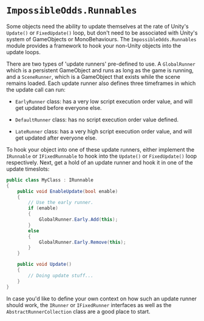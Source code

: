 # `ImpossibleOdds.Runnables`
Some objects need the ability to update themselves at the rate of Unity's `Update()` or `FixedUpdate()` loop, but don't need to be associated with Unity's system of GameObjects or MonoBehaviours. The `ImpossibleOdds.Runnables` module provides a framework to hook your non-Unity objects into the update loops.

There are two types of 'update runners' pre-defined to use. A `GlobalRunner` which is a persistent GameObject and runs as long as the game is running, and a `SceneRunner`, which is a GameObject that exists while the scene remains loaded. Each update runner also defines three timeframes in which the update call can run:

* `EarlyRunner` class: has a very low script execution order value, and will get updated before everyone else.

* `DefaultRunner` class: has no script execution order value defined.

* `LateRunner` class: has a very high script execution order value, and will get updated after everyone else.

To hook your object into one of these update runners, either implement the `IRunnable` or `IFixedRunnable` to hook into the `Update()` or `FixedUpdate()` loop respectively. Next, get a hold of an update runner and hook it in one of the update timeslots:

```csharp
public class MyClass : IRunnable
{
	public void EnableUpdate(bool enable)
	{
		// Use the early runner.
		if (enable)
		{
			GlobalRunner.Early.Add(this);
		}
		else
		{
			GlobalRunner.Early.Remove(this);
		}
	}

	public void Update()
	{
		// Doing update stuff...
	}
}
```

In case you'd like to define your own context on how such an update runner should work, the `IRunner` or `IFixedRunner` interfaces as well as the `AbstractRunnerCollection` class are a good place to start.

